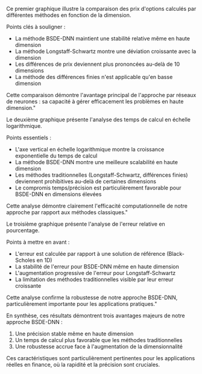 Ce premier graphique illustre la comparaison des prix d'options calculés par différentes méthodes en fonction de la dimension.

Points clés à souligner :

- La méthode BSDE-DNN maintient une stabilité relative même en haute dimension
- La méthode Longstaff-Schwartz montre une déviation croissante avec la dimension
- Les différences de prix deviennent plus prononcées au-delà de 10 dimensions
- La méthode des différences finies n'est applicable qu'en basse dimension

Cette comparaison démontre l'avantage principal de l'approche par réseaux de neurones : sa capacité à gérer efficacement les problèmes en haute dimension."

Le deuxième graphique présente l'analyse des temps de calcul en échelle logarithmique.

Points essentiels :

- L'axe vertical en échelle logarithmique montre la croissance exponentielle du temps de calcul
- La méthode BSDE-DNN montre une meilleure scalabilité en haute dimension
- Les méthodes traditionnelles (Longstaff-Schwartz, différences finies) deviennent prohibitives au-delà de certaines dimensions
- Le compromis temps/précision est particulièrement favorable pour BSDE-DNN en dimensions élevées

Cette analyse démontre clairement l'efficacité computationnelle de notre approche par rapport aux méthodes classiques."

Le troisième graphique présente l'analyse de l'erreur relative en pourcentage.

Points à mettre en avant :

- L'erreur est calculée par rapport à une solution de référence (Black-Scholes en 1D)
- La stabilité de l'erreur pour BSDE-DNN même en haute dimension
- L'augmentation progressive de l'erreur pour Longstaff-Schwartz
- La limitation des méthodes traditionnelles visible par leur erreur croissante

Cette analyse confirme la robustesse de notre approche BSDE-DNN, particulièrement importante pour les applications pratiques."

En synthèse, ces résultats démontrent trois avantages majeurs de notre approche BSDE-DNN :

1. Une précision stable même en haute dimension
2. Un temps de calcul plus favorable que les méthodes traditionnelles
3. Une robustesse accrue face à l'augmentation de la dimensionnalité

Ces caractéristiques sont particulièrement pertinentes pour les applications réelles en finance, où la rapidité et la précision sont cruciales.
